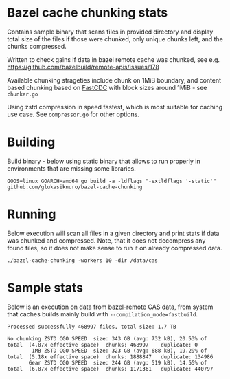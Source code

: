 # Bazel cache chunking stats

Contains sample binary that scans files in provided directory and display total
size of the files if those were chunked, only unique chunks left, and the chunks compressed.

Written to check gains if data in bazel remote cache was chunked, see e.g.
https://github.com/bazelbuild/remote-apis/issues/178

Available chunking strageties include chunk on 1MiB boundary, and content based
chunking based on
[FastCDC](https://en.wikipedia.org/wiki/Rolling_hash#Gear_fingerprint_and_content-based_chunking_algorithm_FastCDC)
with block sizes around 1MiB - see `chunker.go`

Using zstd compression in speed fastest, which is most suitable for caching use case. See `compressor.go` for other options.

# Building

Build binary - below using static binary that allows to run properly in
environments that are missing some libraries.

```
GOOS=linux GOARCH=amd64 go build -a -ldflags "-extldflags '-static'" github.com/glukasiknuro/bazel-cache-chunking
```

# Running

Below execution will scan all files in a given directory and print stats if
data was chunked and compressed.  Note, that it does not decompress any found
files, so it does not make sense to run it on already compressed data.

```
./bazel-cache-chunking -workers 10 -dir /data/cas
```

# Sample stats

Below is an execution on data from
[bazel-remote](https://github.com/buchgr/bazel-remote) CAS data, from system
that caches builds mainly build with `--compilation_mode=fastbuild`.

```
Processed successfully 468997 files, total size: 1.7 TB

No chunking ZSTD CGO SPEED  size: 343 GB (avg: 732 kB), 20.53% of total  (4.87x effective space)  chunks: 468997    duplicate: 0
        1MB ZSTD CGO SPEED  size: 323 GB (avg: 688 kB), 19.29% of total  (5.18x effective space)  chunks: 1888847   duplicate: 134986
       Gear ZSTD CGO SPEED  size: 244 GB (avg: 519 kB), 14.55% of total  (6.87x effective space)  chunks: 1171361   duplicate: 440797
```
